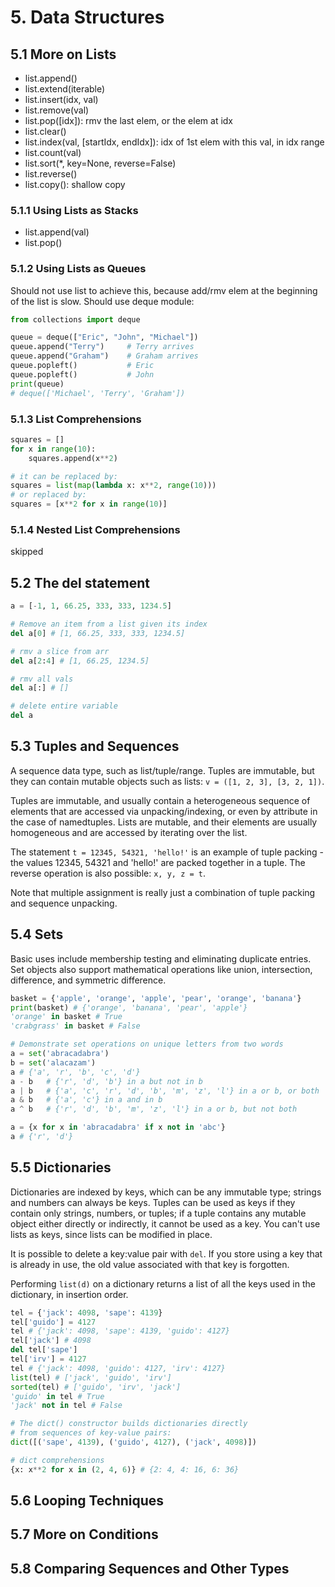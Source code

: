 # 5. Data Structures
## 5.1 More on Lists
- list.append()
- list.extend(iterable)
- list.insert(idx, val)
- list.remove(val)
- list.pop([idx]): rmv the last elem, or the elem at idx
- list.clear()
- list.index(val, [startIdx, endIdx]): idx of 1st elem with this val, in idx range
- list.count(val)
- list.sort(*, key=None, reverse=False)
- list.reverse()
- list.copy(): shallow copy

### 5.1.1 Using Lists as Stacks
- list.append(val)
- list.pop()

### 5.1.2 Using Lists as Queues
Should not use list to achieve this, because add/rmv elem at the beginning of the list is slow. Should use deque module:
```py
from collections import deque

queue = deque(["Eric", "John", "Michael"])
queue.append("Terry")     # Terry arrives
queue.append("Graham")    # Graham arrives
queue.popleft()           # Eric
queue.popleft()           # John
print(queue)
# deque(['Michael', 'Terry', 'Graham'])
```

### 5.1.3 List Comprehensions
```python
squares = []
for x in range(10):
    squares.append(x**2)

# it can be replaced by:
squares = list(map(lambda x: x**2, range(10)))
# or replaced by:
squares = [x**2 for x in range(10)]
```

### 5.1.4 Nested List Comprehensions
skipped 

## 5.2 The del statement
```py
a = [-1, 1, 66.25, 333, 333, 1234.5]

# Remove an item from a list given its index
del a[0] # [1, 66.25, 333, 333, 1234.5]

# rmv a slice from arr
del a[2:4] # [1, 66.25, 1234.5]

# rmv all vals
del a[:] # []

# delete entire variable
del a

```

## 5.3 Tuples and Sequences
A sequence data type, such as list/tuple/range. Tuples are immutable, but they can contain mutable objects such as lists: `v = ([1, 2, 3], [3, 2, 1])`. 

Tuples are immutable, and usually contain a heterogeneous sequence of elements that are accessed via unpacking/indexing, or even by attribute in the case of namedtuples. Lists are mutable, and their elements are usually homogeneous and are accessed by iterating over the list.

The statement `t = 12345, 54321, 'hello!'` is an example of tuple packing - the values 12345, 54321 and 'hello!' are packed together in a tuple. The reverse operation is also possible: `x, y, z = t`.

Note that multiple assignment is really just a combination of tuple packing and sequence unpacking.

## 5.4 Sets
Basic uses include membership testing and eliminating duplicate entries. Set objects also support mathematical operations like union, intersection, difference, and symmetric difference.

```py
basket = {'apple', 'orange', 'apple', 'pear', 'orange', 'banana'}
print(basket) # {'orange', 'banana', 'pear', 'apple'}
'orange' in basket # True
'crabgrass' in basket # False

# Demonstrate set operations on unique letters from two words
a = set('abracadabra')
b = set('alacazam')
a # {'a', 'r', 'b', 'c', 'd'}
a - b   # {'r', 'd', 'b'} in a but not in b
a | b   # {'a', 'c', 'r', 'd', 'b', 'm', 'z', 'l'} in a or b, or both
a & b   # {'a', 'c'} in a and in b
a ^ b   # {'r', 'd', 'b', 'm', 'z', 'l'} in a or b, but not both

a = {x for x in 'abracadabra' if x not in 'abc'}
a # {'r', 'd'}
```

## 5.5 Dictionaries
Dictionaries are indexed by keys, which can be any immutable type; strings and numbers can always be keys. Tuples can be used as keys if they contain only strings, numbers, or tuples; if a tuple contains any mutable object either directly or indirectly, it cannot be used as a key. You can't use lists as keys, since lists can be modified in place. 

It is possible to delete a key:value pair with `del`. If you store using a key that is already in use, the old value associated with that key is forgotten.

Performing `list(d)` on a dictionary returns a list of all the keys used in the dictionary, in insertion order. 

```py
tel = {'jack': 4098, 'sape': 4139}
tel['guido'] = 4127
tel # {'jack': 4098, 'sape': 4139, 'guido': 4127}
tel['jack'] # 4098
del tel['sape']
tel['irv'] = 4127
tel # {'jack': 4098, 'guido': 4127, 'irv': 4127}
list(tel) # ['jack', 'guido', 'irv']
sorted(tel) # ['guido', 'irv', 'jack']
'guido' in tel # True
'jack' not in tel # False

# The dict() constructor builds dictionaries directly 
# from sequences of key-value pairs:
dict([('sape', 4139), ('guido', 4127), ('jack', 4098)])

# dict comprehensions
{x: x**2 for x in (2, 4, 6)} # {2: 4, 4: 16, 6: 36}
```

## 5.6 Looping Techniques

## 5.7 More on Conditions

## 5.8 Comparing Sequences and Other Types

















